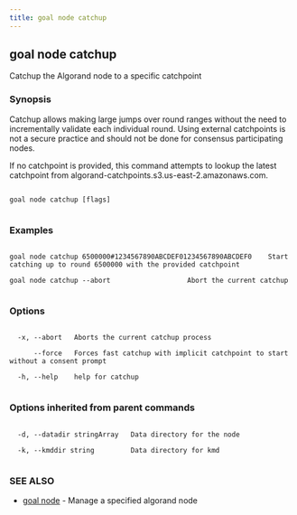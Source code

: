 ```yaml
---
title: goal node catchup
---
```


## goal node catchup



Catchup the Algorand node to a specific catchpoint



### Synopsis



Catchup allows making large jumps over round ranges without the need to incrementally validate each individual round. Using external catchpoints is not a secure practice and should not be done for consensus participating nodes.

If no catchpoint is provided, this command attempts to lookup the latest catchpoint from algorand-catchpoints.s3.us-east-2.amazonaws.com.




```

goal node catchup [flags]


```



### Examples




```

goal node catchup 6500000#1234567890ABCDEF01234567890ABCDEF0	Start catching up to round 6500000 with the provided catchpoint

goal node catchup --abort					Abort the current catchup


```



### Options




```

  -x, --abort   Aborts the current catchup process

      --force   Forces fast catchup with implicit catchpoint to start without a consent prompt

  -h, --help    help for catchup


```



### Options inherited from parent commands




```

  -d, --datadir stringArray   Data directory for the node

  -k, --kmddir string         Data directory for kmd


```



### SEE ALSO



* [goal node](../../node/node/)	 - Manage a specified algorand node



